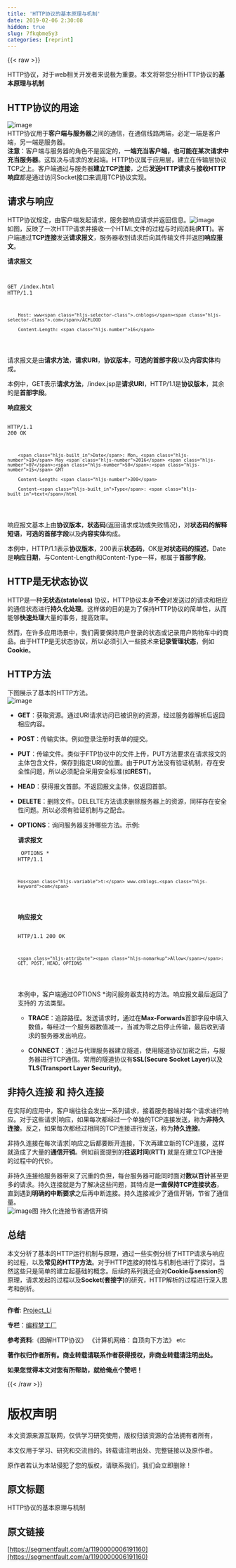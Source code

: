 ```yaml
---
title: 'HTTP协议的基本原理与机制' 
date: 2019-02-06 2:30:08
hidden: true
slug: 7fkqbme5y3
categories: [reprint]
---
```


{{< raw >}}

                    
<p>HTTP协议，对于web相关开发者来说极为重要。本文将带您分析HTTP协议的<strong>基本原理与机制</strong></p>
<h2 id="articleHeader0"><strong>HTTP协议的用途</strong></h2>
<p><span class="img-wrap"><img data-src="https://raw.githubusercontent.com/ACFLOOD/MarkdownPictures/master/ClientServer.jpg" src="https://static.alili.techhttps://raw.githubusercontent.com/ACFLOOD/MarkdownPictures/master/ClientServer.jpg" alt="image" title="image" style="cursor: pointer; display: inline;"></span><br>HTTP协议用于<strong>客户端与服务器</strong>之间的通信，在通信线路两端，必定一端是客户端，另一端是服务器。<br><strong>注意</strong>：客户端与服务器的角色不是固定的，<strong>一端充当客户端，也可能在某次请求中充当服务器</strong>。这取决与请求的发起端。HTTP协议属于应用层，建立在传输层协议TCP之上。客户端通过与服务器<strong>建立TCP连接</strong>，之后<strong>发送HTTP请求</strong>与<strong>接收HTTP响应</strong>都是通过访问Socket接口来调用TCP协议实现。</p>
<h2 id="articleHeader1"><strong>请求与响应</strong></h2>
<p>HTTP协议规定，由客户端发起请求，服务器响应请求并返回信息。<span class="img-wrap"><img data-src="https://raw.githubusercontent.com/ACFLOOD/MarkdownPictures/master/RequestResponse.jpg" src="https://static.alili.techhttps://raw.githubusercontent.com/ACFLOOD/MarkdownPictures/master/RequestResponse.jpg" alt="image" title="image" style="cursor: pointer;"></span><br>如图，反映了一次HTTP请求并接收一个HTML文件的过程与时间消耗(<strong>RTT</strong>)。客户端通过<strong>TCP连接</strong>发送<strong>请求报文</strong>，服务器收到请求后向其传输文件并返回<strong>响应报文</strong>。</p>
<p><strong>请求报文</strong></p>
<div class="widget-codetool" style="display:none;">
      <div class="widget-codetool--inner">
      <span class="selectCode code-tool" data-toggle="tooltip" data-placement="top" title="" data-original-title="全选"></span>
      <span type="button" class="copyCode code-tool" data-toggle="tooltip" data-placement="top" data-clipboard-text="    
        GET /index.html HTTP/1.1

        Host: www.cnblogs.com/ACFLOOD 

        Content-Length: 16
" title="" data-original-title="复制"></span>
      <span type="button" class="saveToNote code-tool" data-toggle="tooltip" data-placement="top" title="" data-original-title="放进笔记"></span>
      </div>
      </div><pre class="hljs stylus"><code>    
        GET /index<span class="hljs-selector-class">.html</span> HTTP/<span class="hljs-number">1.1</span>

        Host: www<span class="hljs-selector-class">.cnblogs</span><span class="hljs-selector-class">.com</span>/ACFLOOD 

        Content-Length: <span class="hljs-number">16</span>
</code></pre>
<p>请求报文是由<strong>请求方法</strong>，<strong>请求URI</strong>，<strong>协议版本</strong>，<strong>可选的首部字段</strong>以及<strong>内容实体</strong>构成。</p>
<p>本例中，GET表示<strong>请求方法</strong>，/index.jsp是<strong>请求URI</strong>，HTTP/1.1是<strong>协议版本</strong>，其余的是<strong>首部字段</strong>。</p>
<p><strong>响应报文</strong></p>
<div class="widget-codetool" style="display:none;">
      <div class="widget-codetool--inner">
      <span class="selectCode code-tool" data-toggle="tooltip" data-placement="top" title="" data-original-title="全选"></span>
      <span type="button" class="copyCode code-tool" data-toggle="tooltip" data-placement="top" data-clipboard-text="
        HTTP/1.1 200 OK 
        
        Date: Mon, 10 May 2016 07:50:15 GMT
    
        Content-Length: 300
    
        Content-Type: text/html
" title="" data-original-title="复制"></span>
      <span type="button" class="saveToNote code-tool" data-toggle="tooltip" data-placement="top" title="" data-original-title="放进笔记"></span>
      </div>
      </div><pre class="hljs sqf"><code>
        HTTP/<span class="hljs-number">1.1</span> <span class="hljs-number">200</span> OK 
        
        <span class="hljs-built_in">Date</span>: Mon, <span class="hljs-number">10</span> May <span class="hljs-number">2016</span> <span class="hljs-number">07</span>:<span class="hljs-number">50</span>:<span class="hljs-number">15</span> GMT
    
        Content-Length: <span class="hljs-number">300</span>
    
        Content-<span class="hljs-built_in">Type</span>: <span class="hljs-built_in">text</span>/html
</code></pre>
<p>响应报文基本上由<strong>协议版本</strong>，<strong>状态码</strong>(返回请求成功或失败情况)，对<strong>状态码的解释短语</strong>，<strong>可选的首部字段</strong>以及<strong>内容实体</strong>构成。</p>
<p>本例中，HTTP/1.1表示<strong>协议版本</strong>，200表示<strong>状态码</strong>，OK是<strong>对状态码的描述</strong>，Date是<strong>响应日期</strong>，与Content-Length和Content-Type一样，都属于<strong>首部字段</strong>。</p>
<h2 id="articleHeader2"><strong>HTTP是无状态协议</strong></h2>
<p>HTTP是一种<strong>无状态(stateless)</strong> 协议，HTTP协议本身<strong>不会</strong>对发送过的请求和相应的通信状态进行<strong>持久化处理</strong>。这样做的目的是为了保持HTTP协议的简单性，从而能够<strong>快速处理</strong>大量的事务，提高效率。</p>
<p>然而，在许多应用场景中，我们需要保持用户登录的状态或记录用户购物车中的商品。由于HTTP是无状态协议，所以必须引入一些技术来<strong>记录管理状态</strong>，例如<strong>Cookie</strong>。</p>
<h2 id="articleHeader3"><strong>HTTP方法</strong></h2>
<p>下图展示了基本的HTTP方法。<br><span class="img-wrap"><img data-src="https://raw.githubusercontent.com/ACFLOOD/MarkdownPictures/master/HttpMethod.jpg" src="https://static.alili.techhttps://raw.githubusercontent.com/ACFLOOD/MarkdownPictures/master/HttpMethod.jpg" alt="image" title="image" style="cursor: pointer; display: inline;"></span></p>
<ul>
<li><p><strong>GET</strong>：获取资源。通过URI请求访问已被识别的资源，经过服务器解析后返回相应内容。</p></li>
<li><p><strong>POST</strong>：传输实体。例如登录注册时表单的提交。</p></li>
<li><p><strong>PUT</strong>：传输文件。类似于FTP协议中的文件上传，PUT方法要求在请求报文的主体包含文件，保存到指定URI的位置。由于PUT方法没有验证机制，存在安全性问题，所以必须配合采用安全标准(如<strong>REST</strong>)。</p></li>
<li><p><strong>HEAD</strong>：获得报文首部。不返回报文主体，仅返回首部。</p></li>
<li><p><strong>DELETE</strong>：删除文件。DELELTE方法请求删除服务器上的资源，同样存在安全性问题。所以必须有验证机制与之配合。</p></li>
<li>
<p><strong>OPTIONS</strong>：询问服务器支持哪些方法。示例:</p>
<p><strong>请求报文</strong></p>
<div class="widget-codetool" style="display:none;">
      <div class="widget-codetool--inner">
      <span class="selectCode code-tool" data-toggle="tooltip" data-placement="top" title="" data-original-title="全选"></span>
      <span type="button" class="copyCode code-tool" data-toggle="tooltip" data-placement="top" data-clipboard-text="
    OPTIONS * HTTP/1.1
    
    Host: www.cnblogs.com
" title="" data-original-title="复制"></span>
      <span type="button" class="saveToNote code-tool" data-toggle="tooltip" data-placement="top" title="" data-original-title="放进笔记"></span>
      </div>
      </div><pre class="hljs vim"><code>
    OPTIONS * HTTP/<span class="hljs-number">1.1</span>
    
    Hos<span class="hljs-variable">t:</span> www.cnblogs.<span class="hljs-keyword">com</span>
</code></pre>
<p><strong>响应报文</strong></p>
<div class="widget-codetool" style="display:none;">
      <div class="widget-codetool--inner">
      <span class="selectCode code-tool" data-toggle="tooltip" data-placement="top" title="" data-original-title="全选"></span>
      <span type="button" class="copyCode code-tool" data-toggle="tooltip" data-placement="top" data-clipboard-text="
    HTTP/1.1 200 OK
    
    Allow: GET, POST, HEAD, OPTIONS
" title="" data-original-title="复制"></span>
      <span type="button" class="saveToNote code-tool" data-toggle="tooltip" data-placement="top" title="" data-original-title="放进笔记"></span>
      </div>
      </div><pre class="hljs apache"><code>
    <span class="hljs-attribute">HTTP</span>/1.1 200 OK
    
    <span class="hljs-attribute"><span class="hljs-nomarkup">Allow</span></span>: GET, POST, HEAD, OPTIONS
</code></pre>
<p>本例中，客户端通过OPTIONS *询问服务器支持的方法。响应报文最后返回了支持的 方法类型。</p>
<ul>
<li><p><strong>TRACE</strong>：追踪路径。发送请求时，通过在<strong>Max-Forwards</strong>首部字段中填入数值，每经过一个服务器数值减一，当减为零之后停止传输，最后收到请求的服务器发出响应。</p></li>
<li><p><strong>CONNECT</strong>：通过与代理服务器建立隧道，使用隧道协议加密之后，与服务器进行TCP通信。常用的隧道协议有<strong>SSL(Secure Socket Layer)</strong>以及<strong>TLS(Transport Layer Security)</strong>。</p></li>
</ul>
</li>
</ul>
<h2 id="articleHeader4"><strong>非持久连接 和 持久连接</strong></h2>
<p>在实际的应用中，客户端往往会发出一系列请求，接着服务器端对每个请求进行响应。对于这些请求|响应，如果每次都经过一个单独的TCP连接发送，称为<strong>非持久连接</strong>。反之，如果每次都经过相同的TCP连接进行发送，称为<strong>持久连接</strong>。</p>
<p>非持久连接在每次请求|响应之后都要断开连接，下次再建立新的TCP连接，这样就造成了大量的<strong>通信开销</strong>。例如前面提到的<strong>往返时间(RTT)</strong> 就是在建立TCP连接的过程中的代价。</p>
<p>非持久连接给服务器带来了沉重的负担，每台服务器可能同时面对<strong>数以百计</strong>甚至更多的请求。持久连接就是为了解决这些问题，其特点是<strong>一直保持TCP连接状态</strong>，直到遇到<strong>明确的中断要求</strong>之后再中断连接。持久连接减少了通信开销，节省了通信量。  <br><span class="img-wrap"><img data-src="https://raw.githubusercontent.com/ACFLOOD/MarkdownPictures/master/persisitConnection.jpg" src="https://static.alili.techhttps://raw.githubusercontent.com/ACFLOOD/MarkdownPictures/master/persisitConnection.jpg" alt="image" title="image" style="cursor: pointer; display: inline;"></span>图 持久化连接节省通信开销</p>
<h2 id="articleHeader5"><strong>总结</strong></h2>
<p>本文分析了基本的HTTP运行机制与原理，通过一些实例分析了HTTP请求与响应的过程，以及<strong>常见的HTTP方法</strong>。对于HTTP连接的特性与机制也进行了探讨。当然这些只是简单的建立起基础的概念。后续的系列我还会对<strong>Cookie与session</strong>的原理，请求发起的过程以及<strong>Socket(套接字)</strong>的研究，HTTP解析的过程进行深入思考和剖析。</p>
<hr>
<p><strong>作者</strong>: <a href="https://segmentfault.com/u/project_li">Project_Li </a></p>
<p><strong>专栏</strong>：<a href="https://segmentfault.com/blog/acflood" target="_blank">编程梦工厂</a></p>
<p><strong>参考资料</strong>:《图解HTTP协议》 《计算机网络：自顶向下方法》 etc</p>
<p><strong>著作权归作者所有。商业转载请联系作者获得授权，非商业转载请注明出处。</strong></p>
<p><strong>如果您觉得本文对您有所帮助，就给俺点个赞吧！</strong></p>

                
{{< /raw >}}

# 版权声明
本文资源来源互联网，仅供学习研究使用，版权归该资源的合法拥有者所有，

本文仅用于学习、研究和交流目的。转载请注明出处、完整链接以及原作者。

原作者若认为本站侵犯了您的版权，请联系我们，我们会立即删除！

## 原文标题
HTTP协议的基本原理与机制

## 原文链接
[https://segmentfault.com/a/1190000006191160](https://segmentfault.com/a/1190000006191160)

